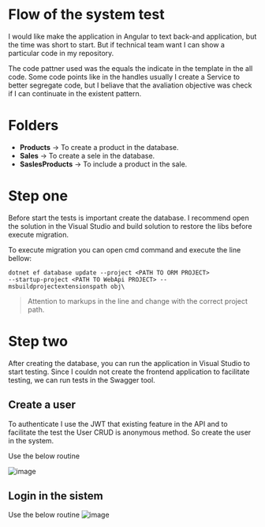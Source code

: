 # Flow of the system test

I would like make the application in Angular to text back-and application, but the time was short to start. But if technical team want I can show a particular code in my repository.

The code pattner used was the equals the indicate in the template in the all code. Some code points like in the handles usually I create a Service to better segregate code, but I beliave that the avaliation objective was check if I can continuate in the existent pattern.


# Folders

 - **Products** -> To create a product in the database.
 -  **Sales** -> To create a sele in the database.
 -  **SaslesProducts** -> To include a product in the sale.

# Step one

Before start the tests is important create the database. I recommend open the solution in the Visual Studio and build solution to restore the libs before execute migration.

To execute migration you can open cmd command and execute the line bellow:

    dotnet ef database update --project <PATH TO ORM PROJECT>
    --startup-project <PATH TO WebApi PROJECT> --msbuildprojectextensionspath obj\

> Attention to markups in the line and change with the correct project path.

# Step two

After creating the database, you can run the application in Visual Studio to start testing. Since I couldn not create the frontend application to facilitate testing, we can run tests in the Swagger tool.

## Create a user

To authenticate I use the JWT that existing feature in the API and to facilitate the test the User CRUD is anonymous method. So create the user in the system.

Use the below routine

![image](https://github.com/user-attachments/assets/706a695a-b8a2-47b1-b6d3-f1f88ddeac9e)

## Login in the sistem

Use the below routine
![image](https://github.com/user-attachments/assets/87cb7a8f-004d-4694-9435-85b03d1ca495)

